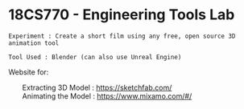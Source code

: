 # **18CS770 - Engineering Tools Lab**

```
Experiment : Create a short film using any free, open source 3D animation tool

Tool Used : Blender (can also use Unreal Engine)
```

Website for:

&nbsp;&nbsp;&nbsp;&nbsp;&nbsp;&nbsp; Extracting 3D Model : https://sketchfab.com/ <br />
&nbsp;&nbsp;&nbsp;&nbsp;&nbsp;&nbsp; Animating the Model : https://www.mixamo.com/#/ <br />

